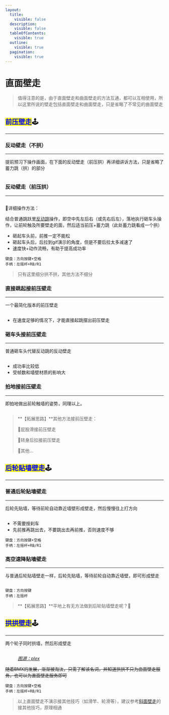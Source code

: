```yaml
---
layout:
  title:
    visible: false
  description:
    visible: false
  tableOfContents:
    visible: true
  outline:
    visible: true
  pagination:
    visible: true
---
```


# 直面壁走

> 值得注意的是，由于直面壁走和曲面壁走的方法互通，都可以互相使用，所以这里所说的壁走包括直面壁走和曲面壁走，只是省略了不常见的曲面壁走

## <mark style="color:blue;">**前压壁走**</mark>🕹️ <a href="#qian-ya-bi-zou" id="qian-ya-bi-zou"></a>

***

### **反动壁走（不拱）** <a href="#fan-dong-bi-zou-bu-gong" id="fan-dong-bi-zou-bu-gong"></a>

***

提前预习下操作画面，在下面的反动壁走（前压拱）再详细讲诉方法，只是省略了蓄力跳（拱）的部分

<div align="left">

<figure><img src="../.gitbook/assets/image/tutorial/10.wallrides/a.1反动壁走（不拱）.gif" alt=""><figcaption></figcaption></figure>

</div>

### **反动壁走（前压拱）** <a href="#fan-dong-bi-zou-qian-ya-gong" id="fan-dong-bi-zou-qian-ya-gong"></a>

***

<div align="left">

<figure><img src="../.gitbook/assets/image/tutorial/10.wallrides/a.2反动壁走（前压拱）.gif" alt=""><figcaption></figcaption></figure>

</div>

🔎详细操作方法：

结合普通跳跃里[反动跳](page-1-jumps.md#fan-dong-tiao)操作，即空中先左后右（或先右后左），落地执行砸车头操作，让前轮触及所要壁走的面，然后适当前压+蓄力跳（此处蓄力跳看成一个拱）

* 砸起车头前，前推一定不能松
* 砸起车头后，后拉到gif演示的角度，但是不要后拉太多减速了
* 速度快+动作流畅，有助于提高成功率

```plaintext
键盘：方向按键+空格
手柄：左摇杆+RB/R1
```

> 只有这里细分拱不拱，其他方法不细分

### **直接跳起接前压壁走** <a href="#zhi-jie-tiao-qi-jie-qian-ya-bi-zou" id="zhi-jie-tiao-qi-jie-qian-ya-bi-zou"></a>

***

一个最简化版本的前压壁走

<div align="left">

<figure><img src="../.gitbook/assets/image/tutorial/10.wallrides/a.3直接跳起接前压壁走.gif" alt=""><figcaption></figcaption></figure>

</div>

* 在速度足够的情况下，才能直接起跳摆出前压壁走

### **砸车头接前压壁走** <a href="#za-che-tou-jie-qian-ya-bi-zou" id="za-che-tou-jie-qian-ya-bi-zou"></a>

***

普通砸车头代替反动跳的反动壁走

<div align="left">

<figure><img src="../.gitbook/assets/image/tutorial/10.wallrides/a.4砸车头接前压壁走.gif" alt=""><figcaption></figcaption></figure>

</div>

* 成功率比较低
* 受帧数和墙壁材质的影响大

### **拍地接前压壁走** <a href="#pai-di-jie-qian-ya-bi-zou" id="pai-di-jie-qian-ya-bi-zou"></a>

***

即拍地做出前轮触墙的姿势，同理以上。

<div align="left">

<figure><img src="../.gitbook/assets/image/tutorial/10.wallrides/a.5拍地接前压壁走.gif" alt=""><figcaption></figcaption></figure>

</div>

> \*\*【拓展思路】\*\*其他方法接前压壁走：
>
> 🚩屁股滑接前压壁走
>
> 🚩转身后拉接前压壁走
>
> 🚩其他…

## <mark style="color:blue;">**后轮贴墙壁走**</mark>🕹️ <a href="#hou-lun-tie-qiang-bi-zou" id="hou-lun-tie-qiang-bi-zou"></a>

***

### **普通后轮贴墙壁走** <a href="#pu-tong-hou-lun-tie-qiang-bi-zou" id="pu-tong-hou-lun-tie-qiang-bi-zou"></a>

***

后轮先贴墙，等待前轮自动靠近墙壁形成壁走，然后慢慢往上打方向

<div align="left">

<figure><img src="../.gitbook/assets/image/tutorial/10.wallrides/b.1普通后轮贴墙壁走.gif" alt=""><figcaption></figcaption></figure>

</div>

* 不需要按刹车
* 先前推再跳出去，不要跳出去再前推，否则速度不够

```plaintext
键盘：方向按键+空格
手柄：左摇杆+RB/R1
```

### **高空速降贴墙壁走** <a href="#gao-kong-su-jiang-tie-qiang-bi-zou" id="gao-kong-su-jiang-tie-qiang-bi-zou"></a>

***

与普通后轮贴墙壁走一样，后轮先贴墙，等待前轮自动靠近墙壁，即可形成壁走

<div align="left">

<figure><img src="../.gitbook/assets/image/tutorial/10.wallrides/b.2高空速降壁走.gif" alt=""><figcaption></figcaption></figure>

</div>

```plaintext
键盘：方向按键
手柄：左摇杆
```

> \*\*【拓展思路】\*\*平地上有无方法做到后轮贴墙壁走呢？🧐

## <mark style="color:blue;">**拱拱壁走**</mark>🕹️ <a href="#gong-gong-bi-zou" id="gong-gong-bi-zou"></a>

***

两个轮子同时拱墙，然后形成壁走

<div align="left">

<figure><img src="../.gitbook/assets/image/tutorial/10.wallrides/拱拱壁走.gif" alt=""><figcaption><p><a href="https://www.youtube.com/@perplexBMX"><em>图源：plex</em></a></p></figcaption></figure>

</div>

~~随着BMX的发展，渐渐被淘汰，只需了解该名词，并知道拱拱不只为曲面壁走服务，也可以为直面壁走服务即可~~

```plaintext
键盘：方向按键+空格
手柄：左摇杆+RB/R1
```

> 以上直面壁走不演示接其他技巧（如滑竿、轮滑等），建议参考[斜面壁走](page-9-siderides.md)的接其他技巧，原理相通
